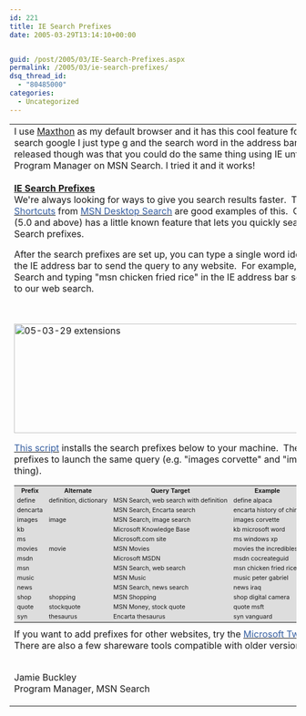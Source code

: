 ```yaml
---
id: 221
title: IE Search Prefixes
date: 2005-03-29T13:14:10+00:00


guid: /post/2005/03/IE-Search-Prefixes.aspx
permalink: /2005/03/ie-search-prefixes/
dsq_thread_id:
  - "80485000"
categories:
  - Uncategorized
---
```

<table height="100%" width="100%">
<tbody>
<tr>
<td class="PostFrame" valign="top" width="100%" height="100%">
<div class="PostTitle">I use <a href="http://www.maxthon.com/">Maxthon</a> as my default browser and it has this cool feature for using keywords. For example to search google I just type g and the search word in the address bar and hit enter. What I never released though was that you could do the same thing using IE until I read this post by Jamie Buckly a Program Manager on MSN Search. I tried it and it works! </div>
<div class="PostTitle">&nbsp;</div>
<div class="PostTitle"><strong><font color="#ff6600"><a href="http://blogs.msdn.com/msnsearch/archive/2005/03/28/403129.aspx">IE Search Prefixes</a></font></strong> </div>
<div class="PostInfos"><b></b></div>
<div class="PostContent">We're always looking for ways to give you search results faster.&nbsp; The popular <a href="http://channel9.msdn.com/wiki/default.aspx/Channel9.DesktopSearchShortcuts"><font color="#355ea0">Desktop Search Shortcuts</font></a> from <a href="http://toolbar.msn.com/"><font color="#355ea0">MSN Desktop Search</font></a> are good examples of this.&nbsp; On a related note, Internet Explorer (5.0 and above) has a little known feature that lets you quickly search for something on any site: IE Search prefixes. 
<p>After the search prefixes are set up, you can type a single word identifier (prefix) and search query in the IE address bar to send the query to any website.&nbsp; For example, the prefix "msn" can go to MSN Search and typing "msn chicken fried rice" in the IE address bar sends the query "chicken fried rice" to our web search.</p>
<p>&nbsp;</p><img height="192" alt="05-03-29 extensions" src="{{ site.url }}{{ site.baseurl }}/wp-content/uploads/contentbinary/05_2D03_2D29_20extensions.jpg" width="769" border="0" /> 
<p><a href="http://msnsearch.members.winisp.net/files/IE_Search_Prefixes.zip"><font color="#355ea0">This script</font></a> installs the search prefixes below to your machine.&nbsp; The "Alternate" column lists additional prefixes to launch the same query (e.g. "images corvette" and "image corvette" both do the same thing).</p>
<p>
<table class="dontmatchme" style="FONT-SIZE: 8pt" cellspacing="4" cellpadding="2" bgcolor="#dddddd">
<tbody>
<tr>
<th>Prefix</th>
<th>Alternate</th>
<th>Query Target </th>
<th>Example </th></tr>
<tr>
<td>define </td>
<td>definition, dictionary </td>
<td>MSN Search, web search with definition</td>
<td>define alpaca </td></tr>
<tr>
<td>dencarta </td>
<td>&nbsp;</td>
<td>MSN Search, Encarta search </td>
<td>encarta history of china </td></tr>
<tr>
<td>images </td>
<td>image </td>
<td>MSN Search, image search </td>
<td>images corvette </td></tr>
<tr>
<td>kb </td>
<td>&nbsp;</td>
<td>Microsoft Knowledge Base </td>
<td>kb microsoft word </td></tr>
<tr>
<td>ms </td>
<td>&nbsp;</td>
<td>Microsoft.com site </td>
<td>ms windows xp </td></tr>
<tr>
<td>movies</td>
<td>movie </td>
<td>MSN Movies</td>
<td>movies the incredibles </td></tr>
<tr>
<td>msdn </td>
<td>&nbsp;</td>
<td>Microsoft MSDN </td>
<td>msdn cocreateguid </td></tr>
<tr>
<td>msn </td>
<td>&nbsp;</td>
<td>MSN Search, web search </td>
<td>msn chicken fried rice </td></tr>
<tr>
<td>music </td>
<td>&nbsp;</td>
<td>MSN Music </td>
<td>music peter gabriel </td></tr>
<tr>
<td>news </td>
<td>&nbsp;</td>
<td>MSN Search, news search</td>
<td>news iraq </td></tr>
<tr>
<td>shop </td>
<td>shopping </td>
<td>MSN Shopping </td>
<td>shop digital camera </td></tr>
<tr>
<td>quote </td>
<td>stockquote</td>
<td>MSN Money, stock quote </td>
<td>quote msft </td></tr>
<tr>
<td>syn </td>
<td>thesaurus </td>
<td>Encarta thesaurus </td>
<td>syn vanguard </td></tr></tbody></table>If you want to add prefixes for other websites, try the <a href="http://www.microsoft.com/windowsxp/downloads/powertoys/xppowertoys.mspx"><font color="#355ea0">Microsoft Tweak UI utility</font></a> for Windows XP.&nbsp; There are also a few shareware tools compatible with older versions of Windows.&nbsp; Enjoy!</p>
<p><br />Jamie Buckley<br />Program Manager, MSN Search<br /></p></div></td></tr></tbody></table>